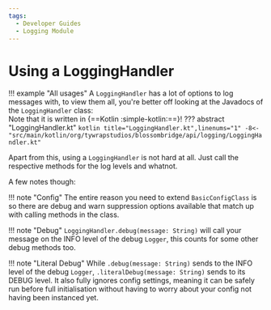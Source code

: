 ```yaml
---
tags:
  - Developer Guides
  - Logging Module
---
```

# Using a LoggingHandler

!!! example "All usages"
    A `LoggingHandler` has a lot of options to log messages with, to view them all, you're better off looking at the Javadocs of the `LoggingHandler` class:  
    Note that it is written in {==Kotlin :simple-kotlin:==}!
    ??? abstract "LoggingHandler.kt"
        ```kotlin title="LoggingHandler.kt",linenums="1"
        -8<- "src/main/kotlin/org/tywrapstudios/blossombridge/api/logging/LoggingHandler.kt"
        ```

Apart from this, using a `LoggingHandler` is not hard at all. Just call the respective methods for the log levels and whatnot.

A few notes though:

!!! note "Config"
    The entire reason you need to extend `BasicConfigClass` is so there are debug and warn suppression options available that match up with calling methods in the class.

!!! note "Debug"
    `LoggingHandler.debug(message: String)` will call your message on the INFO level of the debug `Logger`, this counts for some other debug methods too.

!!! note "Literal Debug"
    While `.debug(message: String)` sends to the INFO level of the debug `Logger`, `.literalDebug(message: String)` sends to its DEBUG level.
    It also fully ignores config settings, meaning it can be safely run before full initialisation without having to worry about your config not having been instanced yet.
